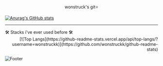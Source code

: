 <div align="center">  wonstruck's git⭐️ 


</div>

[![Anurag's GitHub stats](https://github-readme-stats.vercel.app/api?username=wonstruckk)](https://github.com/wonstruckk/github-readme-stats)

----------
<div> 🛠 Stacks i've ever used before 🛠 
 
 <div align="right">[![Top Langs](https://github-readme-stats.vercel.app/api/top-langs/?username=wonstruckk)](https://github.com/wonstruckk/github-readme-stats)</div>
</div>

![Footer](https://capsule-render.vercel.app/api?type=waving&color=auto&height=200&section=footer)

<!--
**wonstruckk/wonstruckk** is a ✨ _special_ ✨ repository because its `README.md` (this file) appears on your GitHub profile.

Here are some ideas to get you started:

- 🔭 I’m currently working on ...
- 🌱 I’m currently learning ...
- 👯 I’m looking to collaborate on ...Cancel changes
- 🤔 I’m looking for help with ...
- 💬 Ask me about ...
- 📫 How to reach me: ...
- 😄 Pronouns: ...
- ⚡ Fun fact: ...
-->
